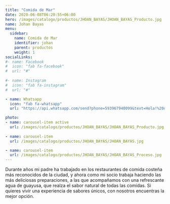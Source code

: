 ```yaml
---
title: "Comida de Mar"
date: 2020-06-08T06:20:55+06:00
hero: /images/catalogo/productos/JHOAN_BAYAS/JHOAN_BAYAS_Producto.jpg
name: Johan Bayas
menu:
  sidebar:
    name: Comida de Mar
    identifier: johan
    parent: productos
    weight: 1
socialLinks:
#- name: Facebook
#  icon: "fab fa-facebook"
#  url: "#"
  
#- name: Instagram
#  icon: "fab fa-instagram"
#  url: "#"

- name: Whatsapp
  icon: "fab fa-whatsapp"
  url: "https://api.whatsapp.com/send?phone=593967940099&text=Hola!%20quiero%20apoyar%20tu%20emprendimiento"

photo:
- name: carousel-item active
  url: /images/catalogo/productos/JHOAN_BAYAS/JHOAN_BAYAS_Producto.jpg
  
- name: carousel-item
  url: /images/catalogo/productos/JHOAN_BAYAS/JHOAN_BAYAS.jpg

- name: carousel-item
  url: /images/catalogo/productos/JHOAN_BAYAS/JHOAN_BAYAS_Proceso.jpg
---
```


Durante años mi padre ha trabajado en los restaurantes de comida costeña más reconocidos de la
ciudad, y ahora como mi socio trabaja haciendo las más deliciosas preparaciones, a las que
acompañamos con una refrescante agua de guayusa, que realza el sabor natural de todas las
comidas. Si quieres vivir una experiencia de sabores únicos, con nosotros encuentras la mejor
opción.